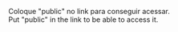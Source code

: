 Coloque "public" no link para conseguir acessar. <br>
Put "public" in the link to be able to access it.

